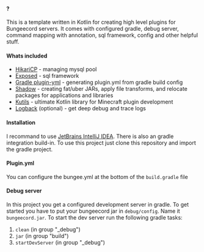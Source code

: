 #### ?
This is a template written in Kotlin for creating high level plugins for Bungeecord servers.
It comes with configured gradle, debug server, command mapping with annotation, sql framework, config and other helpful stuff.

#### Whats included

- [HikariCP](https://github.com/brettwooldridge/HikariCP) - managing mysql pool
- [Exposed](https://github.com/JetBrains/Exposed) - sql framework
- [Gradle plugin-yml](https://github.com/Minecrell/plugin-yml) - generating plugin.yml from gradle build config
- [Shadow](https://github.com/johnrengelman/shadow) - creating fat/uber JARs, apply file transforms, and relocate packages for applications and libraries
- [Kutils](https://github.com/hazae41/mc-kutils) - ultimate Kotlin library for Minecraft plugin development
- [Logback](https://github.com/qos-ch/logback) (optional) - get deep debug and trace logs

#### Installation

I recommand to use [JetBrains IntelliJ IDEA](https://www.jetbrains.com/de-de/idea/). There is also an gradle integration build-in.
To use this project just clone this repository and import the gradle project.

#### Plugin.yml
You can configure the bungee.yml at the bottom of the `build.gradle` file

#### Debug server

In this project you get a configured development server in gradle. To get started you have to put your bungeecord jar in `debug/config`. Name it `bungeecord.jar`.
To start the dev server run the following gradle tasks:

1. ```clean``` (in group "_debug")
2. ```jar``` (in group "build")
3. ```startDevServer``` (in group "_debug")
